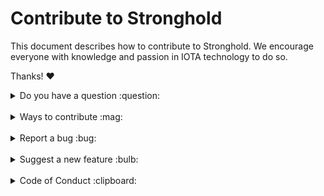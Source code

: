 # Contribute to Stronghold
This document describes how to contribute to Stronghold. We encourage everyone with knowledge and passion in IOTA technology to do so.

Thanks! :heart: 

<details>
<summary>Do you have a question :question:</summary>
<br>

If you have a general or technical question, you can use one of the following resources instead of submitting an issue:

- [**Developer documentation:**](https://wiki.iota.org/) For official information about developing with IOTA technology
- [**Discord:**](https://discord.iota.org/) For real-time chats with the developers and community members
- [**IOTA Governance:**](https://govern.iota.org/) For technical, research or governance discussions with the Research and Development Department at the IOTA Foundation
- [**StackExchange:**](https://iota.stackexchange.com/) For technical and troubleshooting questions
</details>

<br>

<details>
<summary>Ways to contribute :mag:</summary>
<br>

Stronghold is currently being regarded as feature complete, but we cannot anticipate every future extension that might be useful or increases security. 

So to contribute to Stronghold on GitHub, you can:

- Report a bug.
- Suggest a new feature as an RFC inside [discussions](https://github.com/iotaledger/stronghold.rs/discussions).
    - _note_ we have a iota-wide TIP process, which includes RFCs. Work in Stronghold specific RFC templates is in progress. 

</details>

<br>

<details>
<summary>Report a bug :bug:</summary>
<br>

This section guides you through reporting a bug. Following these guidelines helps maintainers and the community understand the bug, reproduce the behavior, and find related bugs.

### Before reporting a bug

Please check the following list:

- **Do not open a GitHub issue for security vulnerabilities**, instead, please contact us at [security@iota.org](mailto:security@iota.org).

- **Ensure the bug was not already reported** by searching on GitHub under [**Issues**](https://github.com/iotaledger/stronghold.rs/issues). If the bug has already been reported **and the issue is still open**, add a comment to the existing issue instead of opening a new one.


::: Note

If you find a **Closed** issue that seems similar to what you're experiencing, open a new issue and include a link to the original issue in the body of your new one.

:::

### Submitting a Bug Report

To report a bug, [open a new issue](https://github.com/iotaledger/stronghold.rs/issues/new), and be sure to include as many details as possible, using the template.

::: Note

Minor changes such as fixing a typo can but do not need an open issue.

:::

If you also want to fix the bug, submit a [pull request](#pull-requests) and reference the issue.
</details>

<br>

<details>
<summary>Suggest a new feature :bulb:</summary>
<br>

This section guides you through suggesting a new feature. Following these guidelines helps maintainers and the community collaborate to find the best possible way forward with your suggestion.

### Before Suggesting a New Feature

**Ensure the feature has not already been suggested** by searching on GitHub under [**Issues**](https://github.com/iotaledger/stronghold.rs/labels/request).

### Suggesting a New Feature

To suggest a new feature, open a [Feature Request](https://github.com/iotaledger/stronghold.rs/issues/new?template=feature_request.yml).

</details>


<br>

<details>
<summary>Code of Conduct :clipboard:</summary>
<br>

This project and everyone participating in it is governed by the [Code of Conduct](.github/CODE_OF_CONDUCT.md).

